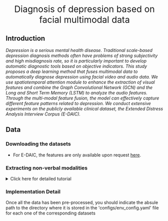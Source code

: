 ## <h1 align="center"><span style="font-weight:normal">Diagnosis of depression based on facial multimodal data</h1>

## <a name="intro"></a>Introduction
*Depression is a serious mental health disease. Traditional scale-based depression diagnosis methods often have problems of strong subjectivity and high misdiagnosis rate, so it is particularly important to develop automatic diagnostic tools based on objective indicators. This study proposes a deep learning method that fuses multimodal data to automatically diagnose depression using facial video and audio data. We use spatiotemporal attention module to enhance the extraction of visual features and combine the Graph Convolutional Network (GCN) and the Long and Short Term Memory (LSTM) to analyze the audio features. Through the multi-modal feature fusion, the model can effectively capture different feature patterns related to depression. We conduct extensive experiments on the publicly available clinical dataset, the Extended Distress Analysis Interview Corpus (E-DAIC).*

## <a name="preparation"></a> Data

### Downloading the datasets

- For E-DAIC, the features are only available upon request [here](https://dcapswoz.ict.usc.edu/).

### Extracting non-verbal modalities

<details>
<summary> Click here for detailed tutorial </summary>

#### E-DAIC
- To pre-process the DAIC-WOZ features:

```
python3 -m venv venv
source venv/bin/activate
bash ./scripts/feature_extraction/extract-edaic-features.sh
deactivate
```

</details>

### Implementation Detail

Once all the data has been pre-processed, you should indicate the absule path to the directory where it is stored
in the 'configs/env_config.yaml' file for each one of the corresponding datasets
